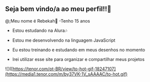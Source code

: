 ## Seja bem vindo/a ao meu perfil‼👋

@;Meu nome é Rebekah🍧
-Tenho 15 anos

- Estou estudando na Alura🎶
 
- Estou me desenvolvendo na linguagem JavaScript
 
- Eu estou treinando e estudando em meus desenhos no momento
 
- Irei utilizar esse site para organizar e compartilhar meus projetos

![]([https://tenor.com/pt-BR/view/to-hot-gif-18247107](https://media1.tenor.com/m/by37VK-1V_sAAAAC/to-hot.gif)

